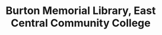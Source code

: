 ---
layout: repo
title: "Burton Memorial Library, East Central Community College"
id: 23808
permalink: repos/23808/
---
